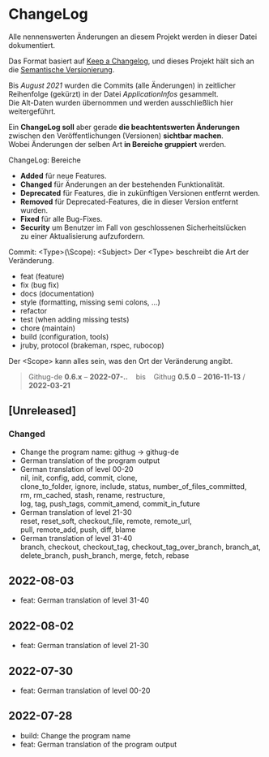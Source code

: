 # ChangeLog
Alle nennenswerten Änderungen an diesem Projekt werden in dieser Datei dokumentiert.

Das Format basiert auf [Keep a Changelog](https://keepachangelog.com/en/1.0.0/),
und dieses Projekt hält sich an die [Semantische Versionierung](https://semver.org/spec/v2.0.0.html).

Bis _August 2021_ wurden die Commits (alle Änderungen) in zeitlicher
Reihenfolge (gekürzt) in der Datei _ApplicationInfos_ gesammelt.  
Die Alt-Daten wurden übernommen und werden ausschließlich hier weitergeführt.

Ein **ChangeLog soll** aber gerade **die beachtentswerten Änderungen** zwischen
den Veröffentlichungen (Versionen) **sichtbar machen**.&nbsp;  
Wobei Änderungen der selben Art **in Bereiche gruppiert** werden.

ChangeLog: Bereiche
- **Added** für neue Features.
- **Changed** für Änderungen an der bestehenden Funktionalität.
- **Deprecated** für Features, die in zukünftigen Versionen entfernt werden.
- **Removed** für Deprecated-Features, die in dieser Version entfernt wurden.
- **Fixed** für alle Bug-Fixes.
- **Security** um Benutzer im Fall von geschlossenen Sicherheitslücken  
  zu einer Aktualisierung aufzufordern.

Commit: \<Type>(\Scope): \<Subject>
Der \<Type> beschreibt die Art der Veränderung.
- feat (feature)
- fix (bug fix)
- docs (documentation)
- style (formatting, missing semi colons, …)
- refactor
- test (when adding missing tests)
- chore (maintain)
- build (configuration, tools)
- jruby, protocol (brakeman, rspec, rubocop)

Der \<Scope> kann alles sein, was den Ort der Veränderung angibt.

> Githug-de **0.6.x** &ndash; **2022-07-..** &nbsp;&nbsp; bis &nbsp;&nbsp;
  Githug **0.5.0** &ndash; **2016-11-13** / **2022-03-21**


## [Unreleased]

### Changed
- Change the program name: githug -> githug-de
- German translation of the program output
- German translation of level 00-20  
  nil, init, config, add, commit, clone,  
  clone_to_folder, ignore, include, status, number_of_files_committed,  
  rm, rm_cached, stash, rename, restructure,  
  log, tag, push_tags, commit_amend, commit_in_future
- German translation of level 21-30  
  reset, reset_soft, checkout_file, remote, remote_url,  
  pull, remote_add, push, diff, blame
- German translation of level 31-40  
  branch, checkout, checkout_tag, checkout_tag_over_branch, branch_at,  
  delete_branch, push_branch, merge, fetch, rebase

## 2022-08-03
- feat: German translation of level 31-40

## 2022-08-02
- feat: German translation of level 21-30

## 2022-07-30
- feat: German translation of level 00-20

## 2022-07-28
- build: Change the program name
- feat: German translation of the program output
